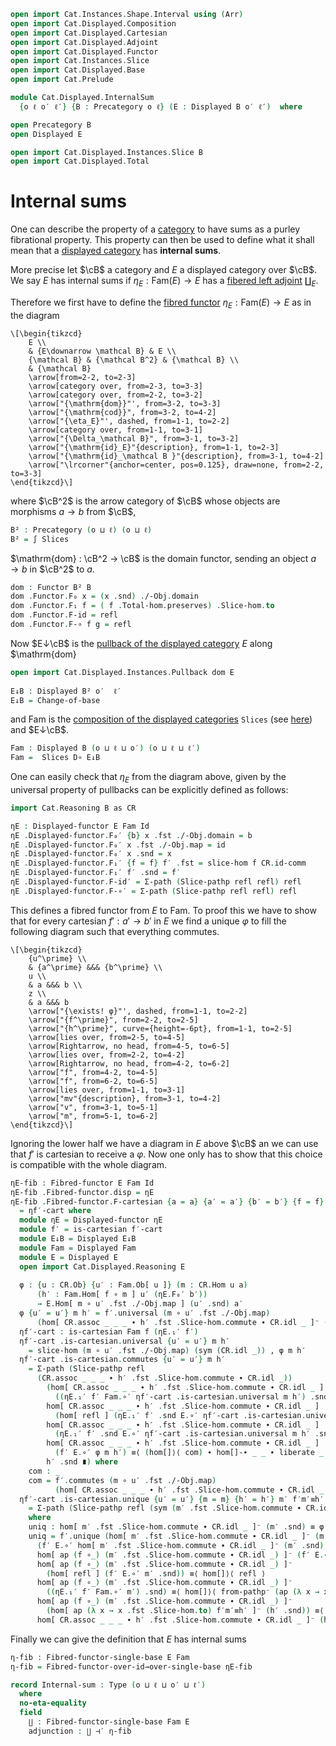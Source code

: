 ```agda
open import Cat.Instances.Shape.Interval using (Arr)
open import Cat.Displayed.Composition
open import Cat.Displayed.Cartesian
open import Cat.Displayed.Adjoint
open import Cat.Displayed.Functor
open import Cat.Instances.Slice
open import Cat.Displayed.Base
open import Cat.Prelude

module Cat.Displayed.InternalSum
  {o ℓ o′ ℓ′} {B : Precategory o ℓ} (E : Displayed B o′ ℓ′)  where

open Precategory B
open Displayed E

open import Cat.Displayed.Instances.Slice B
open import Cat.Displayed.Total
```

# Internal sums

One can describe the property of a [category][cat] to have sums as
a purley fibrational property. This property can then be used to define
what it shall mean that a [displayed category][disp] has **internal sums**.

More precise let $\cB$ a category and $E$ a displayed
category over $\cB$. We say $E$ has internal sums if
$η_E : \mathrm{Fam}(E) → E$ has a [fibered left adjoint][disadj] $\coprod_E$.

[cat]: Cat.Base.html
[disp]: Cat.Displayed.Base.html
[disadj]: Cat.Displayed.Adjoint.html

Therefore we first have to define the [fibred functor][disfunc]
$\eta_E : \mathrm{Fam}(E) → E$ as in the diagram

[disfunc]: Cat.Displayed.Functor.html

~~~{.quiver}
\[\begin{tikzcd}
	E \\
	& {E\downarrow \mathcal B} & E \\
	{\mathcal B} & {\mathcal B^2} & {\mathcal B} \\
	& {\mathcal B}
	\arrow[from=2-2, to=2-3]
	\arrow[category over, from=2-3, to=3-3]
	\arrow[category over, from=2-2, to=3-2]
	\arrow["{\mathrm{dom}}"', from=3-2, to=3-3]
	\arrow["{\mathrm{cod}}", from=3-2, to=4-2]
	\arrow["{\eta_E}"', dashed, from=1-1, to=2-2]
	\arrow[category over, from=1-1, to=3-1]
	\arrow["{\Delta_\mathcal B}", from=3-1, to=3-2]
	\arrow["{\mathrm{id}_E}"{description}, from=1-1, to=2-3]
	\arrow["{\mathrm{id}_\mathcal B }"{description}, from=3-1, to=4-2]
	\arrow["\lrcorner"{anchor=center, pos=0.125}, draw=none, from=2-2, to=3-3]
\end{tikzcd}\]
~~~

where $\cB^2$ is the arrow category of $\cB$ whose objects are morphisms
$a → b$ from $\cB$,

```agda
B² : Precategory (o ⊔ ℓ) (o ⊔ ℓ)
B² = ∫ Slices
```

$\mathrm{dom} : \cB^2 → \cB$ is the domain functor, sending an object
$a → b$ in $\cB^2$ to $a$.

```agda
dom : Functor B² B
dom .Functor.F₀ x = (x .snd) ./-Obj.domain
dom .Functor.F₁ f = ( f .Total-hom.preserves) .Slice-hom.to
dom .Functor.F-id = refl
dom .Functor.F-∘ f g = refl
```

Now $E↓\cB$ is the [pullback of the displayed category][disppb] $E$
along $\mathrm{dom}

[disppb]: Cat.Displayed.Instances.Pullback.html

```agda
open import Cat.Displayed.Instances.Pullback dom E
  
E↓B : Displayed B² o′  ℓ′
E↓B = Change-of-base
```

and $\mathrm{Fam}$ is the [composition of the displayed categories][comp]
`Slices` (see [here][slice]) and $E↓\cB$. 

[comp]: Cat.Displayed.Composition.html
[slice]: Cat.Displayed.Instances.Slice.html

```agda
Fam : Displayed B (o ⊔ ℓ ⊔ o′) (o ⊔ ℓ ⊔ ℓ′)
Fam =  Slices D∘ E↓B
```

One can easily check that $η_E$ from the diagram above, given by the
universal property of pullbacks can be explicitly defined as follows:

```agda
import Cat.Reasoning B as CR

ηE : Displayed-functor E Fam Id
ηE .Displayed-functor.F₀′ {b} x .fst ./-Obj.domain = b
ηE .Displayed-functor.F₀′ x .fst ./-Obj.map = id
ηE .Displayed-functor.F₀′ x .snd = x
ηE .Displayed-functor.F₁′ {f = f} f′ .fst = slice-hom f CR.id-comm
ηE .Displayed-functor.F₁′ f′ .snd = f′
ηE .Displayed-functor.F-id′ = Σ-path (Slice-pathp refl refl) refl
ηE .Displayed-functor.F-∘′ = Σ-path (Slice-pathp refl refl) refl
```

This defines a fibred functor from $E$ to $\mathrm{Fam}$.
To proof this we have to show that for every cartesian $f′ : a′ → b′$
in $E$ we find a unique $φ$ to fill the following diagram such that
everything commutes.

~~~{.quiver}
\[\begin{tikzcd}
	{u^\prime} \\
	& {a^\prime} &&& {b^\prime} \\
	u \\
	& a &&& b \\
	z \\
	& a &&& b
	\arrow["{\exists! φ}"', dashed, from=1-1, to=2-2]
	\arrow["{f^\prime}", from=2-2, to=2-5]
	\arrow["{h^\prime}", curve={height=-6pt}, from=1-1, to=2-5]
	\arrow[lies over, from=2-5, to=4-5]
	\arrow[Rightarrow, no head, from=4-5, to=6-5]
	\arrow[lies over, from=2-2, to=4-2]
	\arrow[Rightarrow, no head, from=4-2, to=6-2]
	\arrow["f", from=4-2, to=4-5]
	\arrow["f", from=6-2, to=6-5]
	\arrow[lies over, from=1-1, to=3-1]
	\arrow["mv"{description}, from=3-1, to=4-2]
	\arrow["v", from=3-1, to=5-1]
	\arrow["m", from=5-1, to=6-2]
\end{tikzcd}\]
~~~

Ignoring the lower half we have a diagram in $E$ above $\cB$ an we can
use that $f′$ is cartesian to receive a $φ$. Now one only has to show
that this choice is compatible with the whole diagram.

```agda
ηE-fib : Fibred-functor E Fam Id
ηE-fib .Fibred-functor.disp = ηE
ηE-fib .Fibred-functor.F-cartesian {a = a} {a′ = a′} {b′ = b′} {f = f} f′ f′-cart
  = ηf′-cart where
  module ηE = Displayed-functor ηE
  module f′ = is-cartesian f′-cart
  module E↓B = Displayed E↓B
  module Fam = Displayed Fam
  module E = Displayed E
  open import Cat.Displayed.Reasoning E
    
  φ : {u : CR.Ob} {u′ : Fam.Ob[ u ]} (m : CR.Hom u a)
      (h′ : Fam.Hom[ f ∘ m ] u′ (ηE.F₀′ b′))
      → E.Hom[ m ∘ u′ .fst ./-Obj.map ] (u′ .snd) a′
  φ {u′ = u′} m h′ = f′.universal (m ∘ u′ .fst ./-Obj.map)
      (hom[ CR.assoc _ _ _ ∙ h′ .fst .Slice-hom.commute ∙ CR.idl _ ]⁻ (h′ .snd)) 
  ηf′-cart : is-cartesian Fam f (ηE.₁′ f′)
  ηf′-cart .is-cartesian.universal {u′ = u′} m h′
    = slice-hom (m ∘ u′ .fst ./-Obj.map) (sym (CR.idl _)) , φ m h′
  ηf′-cart .is-cartesian.commutes {u′ = u′} m h′
    = Σ-path (Slice-pathp refl
      (CR.assoc _ _ _ ∙ h′ .fst .Slice-hom.commute ∙ CR.idl _))
        (hom[ CR.assoc _ _ _ ∙ h′ .fst .Slice-hom.commute ∙ CR.idl _ ]
          ((ηE.₁′ f′ Fam.∘′ ηf′-cart .is-cartesian.universal m h′) .snd) ≡⟨ hom[]⟩⟨ refl ⟩
        hom[ CR.assoc _ _ _ ∙ h′ .fst .Slice-hom.commute ∙ CR.idl _ ]
          (hom[ refl ] (ηE.₁′ f′ .snd E.∘′ ηf′-cart .is-cartesian.universal m h′ .snd)) ≡⟨ hom[]⟩⟨ liberate _ ⟩
        hom[ CR.assoc _ _ _ ∙ h′ .fst .Slice-hom.commute ∙ CR.idl _ ]
          (ηE.₁′ f′ .snd E.∘′ ηf′-cart .is-cartesian.universal m h′ .snd) ≡⟨ hom[]⟩⟨ refl ⟩
        hom[ CR.assoc _ _ _ ∙ h′ .fst .Slice-hom.commute ∙ CR.idl _ ]
          (f′ E.∘′ φ m h′) ≡⟨ (hom[]⟩⟨ com) ∙ hom[]-∙ _ _ ∙ liberate _ ⟩
        h′ .snd ∎) where
    com : _
    com = f′.commutes (m ∘ u′ .fst ./-Obj.map)
          (hom[ CR.assoc _ _ _ ∙ h′ .fst .Slice-hom.commute ∙ CR.idl _ ]⁻ (h′ .snd))
  ηf′-cart .is-cartesian.unique {u′ = u′} {m = m} {h′ = h′} m′ f′m′≡h′
    = Σ-path (Slice-pathp refl (sym (m′ .fst .Slice-hom.commute ∙ CR.idl _))) uniq
    where
    uniq : hom[ m′ .fst .Slice-hom.commute ∙ CR.idl _ ]⁻ (m′ .snd) ≡ φ m h′
    uniq = f′.unique (hom[ m′ .fst .Slice-hom.commute ∙ CR.idl _ ]⁻ (m′ .snd))
      (f′ E.∘′ hom[ m′ .fst .Slice-hom.commute ∙ CR.idl _ ]⁻ (m′ .snd) ≡⟨ whisker-r _ ⟩
      hom[ ap (f ∘_) (m′ .fst .Slice-hom.commute ∙ CR.idl _) ]⁻ (f′ E.∘′ m′ .snd) ≡˘⟨ hom[]⟩⟨ liberate _ ⟩
      hom[ ap (f ∘_) (m′ .fst .Slice-hom.commute ∙ CR.idl _) ]⁻
        (hom[ refl ] (f′ E.∘′ m′ .snd)) ≡⟨ hom[]⟩⟨ refl ⟩
      hom[ ap (f ∘_) (m′ .fst .Slice-hom.commute ∙ CR.idl _) ]⁻
        ((ηE.₁′ f′ Fam.∘′ m′) .snd) ≡⟨ hom[]⟩⟨ from-pathp⁻ (ap (λ x → x .snd) f′m′≡h′) ⟩
      hom[ ap (f ∘_) (m′ .fst .Slice-hom.commute ∙ CR.idl _) ]⁻
        (hom[ ap (λ x → x .fst .Slice-hom.to) f′m′≡h′ ]⁻ (h′ .snd)) ≡⟨ hom[]-∙ _ _ ∙ reindex _ _ ⟩
      hom[ CR.assoc _ _ _ ∙ h′ .fst .Slice-hom.commute ∙ CR.idl _ ]⁻ (h′ .snd) ∎) 
```

Finally we can give the definition that $E$ has internal sums
```agda
η-fib : Fibred-functor-single-base E Fam
η-fib = Fibred-functor-over-id→over-single-base ηE-fib

record Internal-sum : Type (o ⊔ ℓ ⊔ o′ ⊔ ℓ′)
  where
  no-eta-equality
  field
    ∐ : Fibred-functor-single-base Fam E
    adjunction : ∐ ⊣′ η-fib
```
